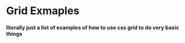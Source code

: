 # Grid Exmaples
#### literally just a list of examples of how to use css grid to do very basic things
